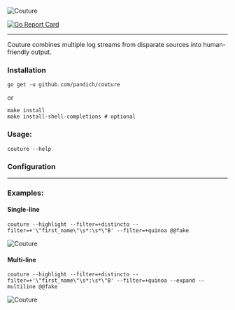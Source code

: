 ![Couture](docs/couture.png)

[![Go Report Card](https://goreportcard.com/badge/github.com/pandich/couture)](https://goreportcard.com/report/github.com/pandich/couture)

---

Couture combines multiple log streams from disparate sources into human-friendly output.

### Installation

	go get -u github.com/pandich/couture	

or

	make install
	make install-shell-completions # optional

### Usage:

	couture --help

### Configuration

[comment]: <> (TODO config doc)

---

### Examples:

#### Single-line

	couture --highlight --filter=+distincto --filter=+'\"first_name\"\s*:\s*\"B' --filter=+quinoa @@fake

![Couture](docs/example-fake-single-line.gif)

#### Multi-line

	couture --highlight --filter=+distincto --filter=+'\"first_name\"\s*:\s*\"B' --filter=+quinoa --expand --multiline @@fake

![Couture](docs/example-fake-multi-line.gif)
